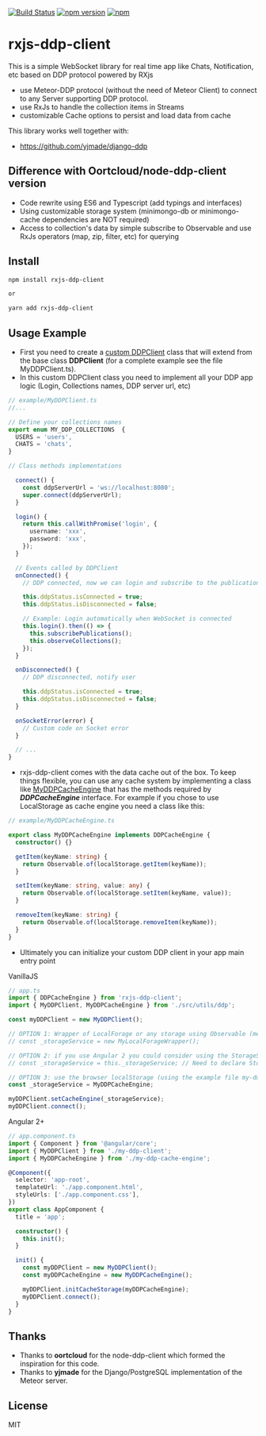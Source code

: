 [![Build Status](https://travis-ci.org/thomasgazzoni/rxjs-ddp-client.svg?branch=master)](https://travis-ci.org/thomasgazzoni/rxjs-ddp-client)
[![npm version](https://badge.fury.io/js/rxjs-ddp-client.svg)](https://badge.fury.io/js/rxjs-ddp-client)
[![npm](https://img.shields.io/npm/dm/rxjs-ddp-client.svg)](https://www.npmjs.com/package/rxjs-ddp-client)

# rxjs-ddp-client

This is a simple WebSocket library for real time app like Chats, Notification, etc based on DDP protocol powered by RXjs

- use Meteor-DDP protocol (without the need of Meteor Client) to connect to any Server supporting DDP protocol.
- use RxJs to handle the collection items in Streams
- customizable Cache options to persist and load data from cache

This library works well together with:

- https://github.com/yjmade/django-ddp

## Difference with Oortcloud/node-ddp-client version

- Code rewrite using ES6 and Typescript (add typings and interfaces)
- Using customizable storage system (minimongo-db or minimongo-cache dependencies are NOT required)
- Access to collection's data by simple subscribe to Observable and use RxJs operators (map, zip, filter, etc) for querying

## Install

```sh
npm install rxjs-ddp-client

or

yarn add rxjs-ddp-client
```

## Usage Example

- First you need to create a [custom DDPClient](/example/MyDDPClient.ts) class that will extend from the base class **DDPClient** (for a complete example see the file MyDDPClient.ts).
- In this custom DDPClient class you need to implement all your DDP app logic (Login, Collections names, DDP server url, etc)

```ts
// example/MyDDPClient.ts
//...

// Define your collections names
export enum MY_DDP_COLLECTIONS  {
  USERS = 'users',
  CHATS = 'chats',
}

// Class methods implementations

  connect() {
    const ddpServerUrl = 'ws://localhost:8080';
    super.connect(ddpServerUrl);
  }

  login() {
    return this.callWithPromise('login', {
      username: 'xxx',
      password: 'xxx',
    });
  }

  // Events called by DDPClient
  onConnected() {
    // DDP connected, now we can login and subscribe to the publications on the server

    this.ddpStatus.isConnected = true;
    this.ddpStatus.isDisconnected = false;

    // Example: Login automatically when WebSocket is connected
    this.login().then(() => {
      this.subscribePublications();
      this.observeCollections();
    });
  }

  onDisconnected() {
    // DDP disconnected, notify user

    this.ddpStatus.isConnected = true;
    this.ddpStatus.isDisconnected = false;
  }

  onSocketError(error) {
    // Custom code on Socket error
  }

  // ...
}
```

- rxjs-ddp-client comes with the data cache out of the box. To keep things flexible, you can use any cache system by implementing a class like [MyDDPCacheEngine](/example/MyDDPCacheEngine.ts) that has the methods required by **_DDPCacheEngine_** interface.
  For example if you chose to use LocalStorage as cache engine you need a class like this:

```ts
// example/MyDDPCacheEngine.ts

export class MyDDPCacheEngine implements DDPCacheEngine {
  constructor() {}

  getItem(keyName: string) {
    return Observable.of(localStorage.getItem(keyName));
  }

  setItem(keyName: string, value: any) {
    return Observable.of(localStorage.setItem(keyName, value));
  }

  removeItem(keyName: string) {
    return Observable.of(localStorage.removeItem(keyName));
  }
}
```

- Ultimately you can initialize your custom DDP client in your app main entry point

VanillaJS

```ts
// app.ts
import { DDPCacheEngine } from 'rxjs-ddp-client';
import { MyDDPClient, MyDDPCacheEngine } from './src/utils/ddp';

const myDDPClient = new MyDDPClient();

// OPTION 1: Wrapper of LocalForage or any storage using Observable (methods must match to DDPCacheEngine interface)
// const _storageService = new MyLocalForageWrapper();

// OPTION 2: if you use Angular 2 you could consider using the StorageService of ng2-platform ([see ng2-platform repo](https://github.com/thomasgazzoni/ng2-platform))
// const _storageService = this._storageService; // Need to declare StorageService in the constructor

// OPTION 3: use the browser localStorage (using the example file my-ddp-cache-engine.ts above)
const _storageService = MyDDPCacheEngine;

myDDPClient.setCacheEngine(_storageService);
myDDPClient.connect();
```

Angular 2+

```ts
// app.component.ts
import { Component } from '@angular/core';
import { MyDDPClient } from './my-ddp-client';
import { MyDDPCacheEngine } from './my-ddp-cache-engine';

@Component({
  selector: 'app-root',
  templateUrl: './app.component.html',
  styleUrls: ['./app.component.css'],
})
export class AppComponent {
  title = 'app';

  constructor() {
    this.init();
  }

  init() {
    const myDDPClient = new MyDDPClient();
    const myDDPCacheEngine = new MyDDPCacheEngine();

    myDDPClient.initCacheStorage(myDDPCacheEngine);
    myDDPClient.connect();
  }
}
```

## Thanks

- Thanks to **oortcloud** for the node-ddp-client which formed the inspiration for this code.
- Thanks to **yjmade** for the Django/PostgreSQL implementation of the Meteor server.

## License

MIT

[//]: # "These are reference links used in the body of this note and get stripped out when the markdown processor does its job. There is no need to format nicely because it shouldn't be seen. Thanks SO - http://stackoverflow.com/questions/4823468/store-comments-in-markdown-syntax"
[typescript]: http://typscriptlang.org
